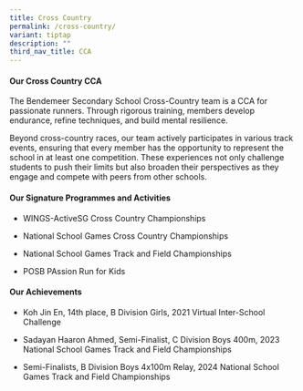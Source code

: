 ```yaml
---
title: Cross Country
permalink: /cross-country/
variant: tiptap
description: ""
third_nav_title: CCA
---
```

<h4><strong>Our Cross Country CCA</strong></h4>
<p>The Bendemeer Secondary School Cross-Country team is a CCA for passionate
runners. Through rigorous training, members develop endurance, refine techniques,
and build mental resilience.</p>
<p>Beyond cross-country races, our team actively participates in various
track events, ensuring that every member has the opportunity to represent
the school in at least one competition. These experiences not only challenge
students to push their limits but also broaden their perspectives as they
engage and compete with peers from other schools.</p>
<h4><strong>Our Signature Programmes and Activities</strong></h4>
<ul data-tight="true" class="tight">
<li>
<p>WINGS-ActiveSG Cross Country Championships</p>
</li>
<li>
<p>National School Games Cross Country Championships</p>
</li>
<li>
<p>National School Games Track and Field Championships</p>
</li>
<li>
<p>POSB PAssion Run for Kids</p>
</li>
</ul>
<h4><strong>Our Achievements</strong></h4>
<ul data-tight="true" class="tight">
<li>
<p>Koh Jin En, 14th place, B Division Girls, 2021 Virtual Inter-School Challenge</p>
</li>
<li>
<p>Sadayan Haaron Ahmed, Semi-Finalist, C Division Boys 400m, 2023 National
School Games Track and Field Championships</p>
</li>
<li>
<p>Semi-Finalists, B Division Boys 4x100m Relay, 2024 National School Games
Track and Field Championships</p>
</li>
</ul>
<p></p>